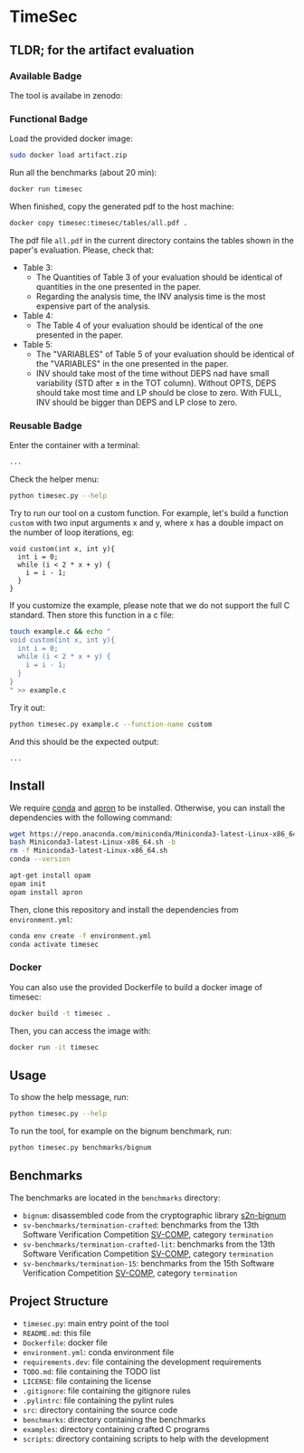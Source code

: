 # TimeSec

## TLDR; for the artifact evaluation

### Available Badge
The tool is availabe in zenodo: 

### Functional Badge

Load the provided docker image:

```bash
sudo docker load artifact.zip
```
Run all the benchmarks (about 20 min):
```bash
docker run timesec
```

When finished, copy the generated pdf to the host machine:
```bash
docker copy timesec:timesec/tables/all.pdf .
```

The pdf file `all.pdf` in the current directory contains the tables shown in the paper's evaluation. 
Please, check that:
- Table 3:
  - The Quantities of Table 3 of your evaluation should be identical of quantities in the one presented in the paper.
  - Regarding the analysis time, the INV analysis time is the most expensive part of the analysis.
- Table 4:
  - The Table 4 of your evaluation should be identical of the one presented in the paper.
- Table 5:
  - The "VARIABLES" of Table 5 of your evaluation should be identical of the "VARIABLES" in the one presented in the paper.
  - INV should take most of the time without DEPS nad have small variability (STD after ± in the TOT column). Without OPTS, DEPS should take most time and LP should be close to zero. With FULL, INV should be bigger than DEPS and LP close to zero.
 
### Reusable Badge

Enter the container with a terminal:
```bash
...
```

Check the helper menu:
```bash
python timesec.py --help
```

Try to run our tool on a custom function.
For example, let's build a function `custom` with two input arguments x and y, where x has a double impact on the number of loop iterations, eg:
```
void custom(int x, int y){
  int i = 0;
  while (i < 2 * x + y) {
    i = i - 1;
  }
}
```
If you customize the example, please note that we do not support the full C standard. Then store this function in a c file:
```bash
touch example.c && echo "
void custom(int x, int y){
  int i = 0;
  while (i < 2 * x + y) {
    i = i - 1;
  }
}
" >> example.c
```

Try it out:
```bash
python timesec.py example.c --function-name custom
```

And this should be the expected output:
```
...
```



##  Install

We require [conda](https://docs.conda.io/en/latest/miniconda.html) and [apron](https://antoinemine.github.io/Apron/doc/) to be installed.
Otherwise, you can install the dependencies with the following command:

```bash
wget https://repo.anaconda.com/miniconda/Miniconda3-latest-Linux-x86_64.sh
bash Miniconda3-latest-Linux-x86_64.sh -b
rm -f Miniconda3-latest-Linux-x86_64.sh
conda --version
```

```bash
apt-get install opam
opam init
opam install apron
```

Then, clone this repository and install the dependencies from `environment.yml`:

```bash
conda env create -f environment.yml
conda activate timesec
```

### Docker

You can also use the provided Dockerfile to build a docker image of timesec:

```bash
docker build -t timesec .
```

Then, you can access the image with:

```bash
docker run -it timesec
```

## Usage

To show the help message, run:

```bash
python timesec.py --help
```

To run the tool, for example on the bignum benchmark, run:

```bash
python timesec.py benchmarks/bignum
```

## Benchmarks

The benchmarks are located in the `benchmarks` directory:
- `bignum`: disassembled code from the cryptographic library [s2n-bignum](https://github.com/awslabs/s2n-bignum)
- `sv-benchmarks/termination-crafted`: benchmarks from the 13th Software Verification Competition [SV-COMP](https://sv-comp.sosy-lab.org/2024/), category `termination`
- `sv-benchmarks/termination-crafted-lit`: benchmarks from the 13th Software Verification Competition [SV-COMP](https://sv-comp.sosy-lab.org/2024/), category `termination`
- `sv-benchmarks/termination-15`: benchmarks from the 15th Software Verification Competition [SV-COMP](https://sv-comp.sosy-lab.org/2026/), category `termination`

## Project Structure

- `timesec.py`: main entry point of the tool
- `README.md`: this file
- `Dockerfile`: docker file
- `environment.yml`: conda environment file
- `requirements.dev`: file containing the development requirements
- `TODO.md`: file containing the TODO list
- `LICENSE`: file containing the license
- `.gitignore`: file containing the gitignore rules
- `.pylintrc`: file containing the pylint rules
- `src`: directory containing the source code
- `benchmarks`: directory containing the benchmarks
- `examples`: directory containing crafted C programs
- `scripts`: directory containing scripts to help with the development
